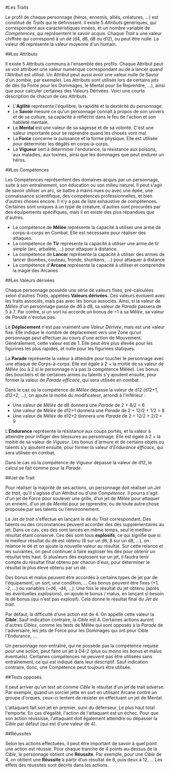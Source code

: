 #Les Traits

Le profil de chaque personnage (héros, ennemis, alliés, créatures, ...) est constitué de _Traits_ qui le définissent. Il existe 5 _Attributs_ génériques, qui correspondent aux caractéristiques innées, et un nombre variable de _Compétences_, qui représentent le savoir acquis. Chaque _Trait_ a une valeur chiffrée qui correspond à un dé (d4, d6, d8 ou d12), ou peut être nulle. La valeur d6 représente la valeur moyenne d'un humain.

##Les Attributs

Il existe 5 Attributs communs à l'ensemble des profils. Chaque Attribut peut se voir attribuer une valeur numérique correspondant au dé à lancer quand l'Attribut est utilisé. Un Attribut peut aussi avoir une valeur nulle (le Savoir d'un zombie, par exemple). Les Attributs sont utilisés lors de certains jets de dés (la Force pour les Dommages, le Mental pour Se Reprendre, ...), ainsi que pour calculer certaines des Valeurs Dérivées. Voici une courte description de chacun de ces Attributs.
       
* L'**Agilité** représente l'équilibre, la rapidité et la dextérité du personnage.
* Le **Savoir** mesure ce qu'un personnage connaît à propos de son univers et de sa culture, sa capacité à réfléchir dans le feu de l'action et son habileté mentale.
* Le **Mental** est une valeur de sa sagesse et de sa volonté. C'est une valeur importante pour se reprendre quand les choses vont mal.
* La **Force** concerne la puissance et la forme physique. Elle est utilisée pour déterminer les dégâts en corps-à-corps.
* La **Vigueur** sert à déterminer l'endurance, la résistance aux poisons, aux maladies, aux toxines, ainsi que les dommages que peut endurer un héros.

##Les Compétences

Les Compétences représentent des domaines acquis par un personnage, suite à son entraînement, son éducation ou son milieu naturel. Il peut s'agir de savoir utiliser un arc, se battre à mains nues ou avec une épée, une connaissance scientifique, des compétences professionnelles, et bien d'autres choses encore. Il n'y a pas de liste exhaustive de compétences. Certaines sont uniques à un type de créature, d'autres sont procurées par des équipements spécifiques, mais il en existe des plus répandues que d'autres.

* La compétence de **Mêlée** représente la capacité à utiliser une arme de corps-à-corps en Combat. Elle est nécessaire pour réaliser des attaques.
* La compétence de **Tir** représente la capacité à utiliser une arme de tir simple (arc, arbalète, ...) pour attaquer à distance.
* La compétence de **Lancer** représente la capacité à utiliser des armes de lancer (bombes, couteau, fronde, shurikens, ...) pour attaquer à distance
* La compétence d'**Arcane** représente la capacité à utiliser et comprendre la magie des Arcanes

##Les Valeurs dérivées

Chaque personnage possède une série de valeurs fixes, pré-calculées selon d'autres _Traits_, appelées **Valeurs dérivées**. Ces valeurs évoluent avec les traits associés, mais pas avec les bonus associés. Ainsi, si la valeur de _Mêlée_ d'un personnage passe de d6 à d8, sa valeur de _Parade_ passera de 5 à 7. Par contre, si un sort lui accorde un bonus de +1 à sa _Mêlée_, sa valeur de _Parade_ n'évolue pas.

Le **Déplacement** n'est pas vraiment une _Valeur Dérivée_, mais est une valeur fixe. Elle indique le nombre de déplacement vers une Zone qu'un personnage peut effectuer au cours d'une action de Mouvement. Généralement, cette valeur est de 1. Elle peut être plus élevée pour les figurines les plus rapides, et nulle pour les figurines statiques.

La **Parade** représente la valeur à atteindre pour toucher le personnage avec une attaque de Corps-à-corps. Elle est égale à 2 + la moitié de sa valeur de _Mêlée_ (ou à 2 si le personnage n'a pas la compétence Mêlée). Les bonus des boucliers et de certaines armes ou talents s'y ajoutent ensuite, pour former la valeur de _Parade efficace_, qui sera utilisée en combat.

Dans le cas où la compétence de _Mêlée_ dépasse la valeur de d12 (d12+1, d12+2, ...), on ajoute la moitié du modificateur, arrondi à l'inférieur :

* Une valeur de _Mêlée_ de d8 donnera une _Parade_ de 2 + 8/2 = 6
* Une valeur de _Mêlée_ de d12+1 donnera une _Parade_ de 2 + 12/2 + 1/2 = 8
* Une valeur de _Mêlée_ de d12+2 donnera une _Parade_ de 2 + 12/2 + 2/2 = 9
    
L'**Endurance** représente la résistance aux coups portés, et la valeur à atteindre pour infliger des blessures au personnage. Elle est égale à 2 + la moitié de sa valeur de _Vigueur_. Les bonus d'armure et de certains objets ou talents s'y ajoutent ensuite, pour former la valeur d'_Endurance efficace_, qui sera utilisée en combat. 

Dans le cas où la compétence de _Vigueur_ dépasse la valeur de d12, le calcul se fait comme pour la _Parade_.

##Jet de Trait

Pour réaliser la majorité de ses actions, un personnage doit réaliser un _Jet de trait_, qu'il s'agisse d'un _Attribut_ ou d'une _Compétence_. Il pourra s'agit d'un jet de _Force_ pour soulever une grille, d'un jet de _Mêlée_ pour attaquer un ennemi, d'un jet de _Mental_ pour se reprendre, ou de toute autre chose proposée par ses talents ou l'environnement. 

Le _Jet de trait_ s'effectue en lançant le dé du _Trait_ correspondant. Des talents ou des circonstances peuvent accorder des dés supplémentaires au jet. Dans ce cas, ces dés sont lancés en même temps, seul le meilleur résultat étant conservé. Ces dés sont tous **explosifs**, ce qui signifie que si le meilleur résultat du dé est obtenu (6 sur un d6, 8 sur un d8, ...), on relance le dé et on ajoute la nouvelle valeur au résultat. Sur cette relance et les suivantes, on peut continuer à faire exploser les dés pour obtenir un résultat très haut. Si plusieurs dés explosent sur un jet, il faudra tenir compte du résultat final obtenu par chacun d'eux, pour déterminer le résultat le plus élevé obtenu par un dé.

Des bonus et malus peuvent être accordés à certains types de jet par de l'équipement, un sort, une condition, ... Ces bonus peuvent être fixes (+1, -2, ...) ou variables (+d6, -d4, ...). Une fois le résultat du jet obtenu (après les éventuelles _explosions_), on ajoute le bonus / malus, en lançant si besoin le dé bonus (qui n'est pas explosif). Cela donne le résultat final du _Jet de trait_.

Par défaut, la difficulté d'une action est de 4. On appelle cette valeur la **Cible**. Sauf indication contraire, la _Cible_ est 4. Certaines actions auront d'autres _Cibles_, comme les tests de Mêlée qui sont opposés à la _Parade_ de l'adversaire, les jets de Force pour les Dommages qui ont pour Cible l'Endurance, ...

Un personnage non-entraîné, qui ne possède pas la compétence requise pour une action, peut faire un jet à D4-2 (plus ou moins les bonus et malus éventuels). Certaines compétences ne peuvent pas être utilisées sans entraînement, ce qui est indiqué dans leur descriptif. Sauf indication contraire, donc, une Compétence peut toujours être utilisée.

##Tests opposés

Il peut arriver qu'un test ait comme _Cible_ le résultat d'un jet de trait adverse. Par exemple, quand un sorcier jette en sort en utilisant Arcane contre un groupe d'orques, ceux-ci tentent de résister en effectuant un jet de Mental.

L'attaquant fait son jet en premier, suivi du défenseur. Le plus haut total l'emporte. En cas d'égalité, l'action de l'attaquant est un échec. Pour que son action réussisse, l'attaquant doit également atteindre ou dépasser la _Cible_  par défaut (qui est d'une valeur de 4).

##Réussites

Selon les actions effectuées, il peut être important de savoir à quel point une action est réussie. Pour chaque tranche de 4 points au-dessus de la _Cible_, le personnage obtient une **Réussite**. Par exemple, pour une _Cible_ de 4, on obtient une **Réussite** à partir d'un résultat de 8, puis deux à 12, ... Les effets des réussites sont décrits dans les actions.
